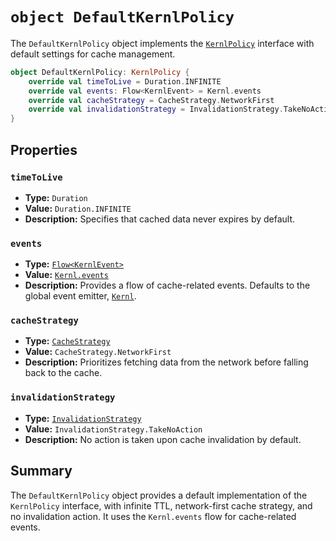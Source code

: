 # `object DefaultKernlPolicy`

The `DefaultKernlPolicy` object implements the [`KernlPolicy`](KERNL_POLICY.md) interface with default settings for cache management.

```kotlin
object DefaultKernlPolicy: KernlPolicy {
    override val timeToLive = Duration.INFINITE
    override val events: Flow<KernlEvent> = Kernl.events
    override val cacheStrategy = CacheStrategy.NetworkFirst
    override val invalidationStrategy = InvalidationStrategy.TakeNoAction
}
```

## Properties

### `timeToLive`
- **Type:** `Duration`
- **Value:** `Duration.INFINITE`
- **Description:** Specifies that cached data never expires by default.

### `events`
- **Type:** [`Flow<KernlEvent>`](KERNL_EVENT.md)
- **Value:** [`Kernl.events`](KERNL.md)
- **Description:** Provides a flow of cache-related events. Defaults to the global event emitter, [`Kernl`](KERNL.md).

### `cacheStrategy`
- **Type:** [`CacheStrategy`](CACHE_STRATEGY.md)
- **Value:** `CacheStrategy.NetworkFirst`
- **Description:** Prioritizes fetching data from the network before falling back to the cache.

### `invalidationStrategy`
- **Type:** [`InvalidationStrategy`](INVALIDATION_STRATEGY.md)
- **Value:** `InvalidationStrategy.TakeNoAction`
- **Description:** No action is taken upon cache invalidation by default.

## Summary

The `DefaultKernlPolicy` object provides a default implementation of the `KernlPolicy` interface, with infinite TTL, 
network-first cache strategy, and no invalidation action. It uses the `Kernl.events` flow for cache-related events.

